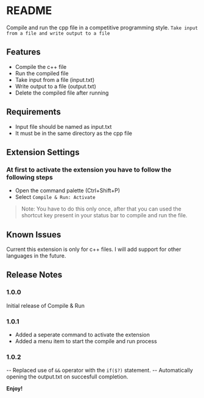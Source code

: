 # README

Compile and run the cpp file in a competitive programming style. `Take input from a file and write output to a file`

## Features

- Compile the c++ file
- Run the compiled file
- Take input from a file (input.txt)
- Write output to a file (output.txt)
- Delete the compiled file after running

## Requirements

- Input file should be named as input.txt
- It must be in the same directory as the cpp file

## Extension Settings

### At first to activate the extension you have to follow the following steps
- Open the command palette (Ctrl+Shift+P)
- Select `Compile & Run: Activate`

> Note: You have to do this only once, after that you can used the shortcut key present in your status bar to compile and run the file.

## Known Issues

Current this extension is only for c++ files. I will add support for other languages in the future.

## Release Notes

### 1.0.0

Initial release of Compile & Run

### 1.0.1

- Added a seperate command to activate the extension
- Added a menu item to start the compile and run process

### 1.0.2

-- Replaced use of `&&` operator with the `if($?)` statement.
-- Automatically opening the output.txt on succesfull completion.

**Enjoy!**
